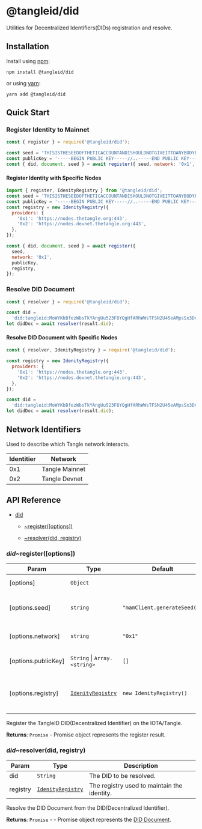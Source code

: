 # @tangleid/did

Utilities for Decentralized Identifiers(DIDs) registration and resolve.

## Installation

Install using [npm](https://www.npmjs.org/):

```shell
npm install @tangleid/did
```

or using [yarn](https://yarnpkg.com/):

```shell
yarn add @tangleid/did
```

## Quick Start

### Register Identity to Mainnet

```javascript
const { register } = require('@tangleid/did');

const seed = 'THISISTHESEEDOFTHETICACCOUNTANDISHOULDNOTGIVEITTOANYBODYELSE';
const publicKey = '-----BEGIN PUBLIC KEY-----//..-----END PUBLIC KEY-----';
const { did, document, seed } = await register({ seed, network: '0x1', publicKey });
```

#### Register Identity with Specific Nodes

```javascript
import { register, IdenityRegistry } from '@tangleid/did';
const seed = 'THISISTHESEEDOFTHETICACCOUNTANDISHOULDNOTGIVEITTOANYBODYELSE';
const publicKey = '-----BEGIN PUBLIC KEY-----//..-----END PUBLIC KEY-----';
const registry = new IdenityRegistry({
  providers: {
    '0x1': 'https://nodes.thetangle.org:443',
    '0x2': 'https://nodes.devnet.thetangle.org:443',
  },
});

const { did, document, seed } = await register({
  seed,
  network: '0x1',
  publicKey,
  registry,
});
```

### Resolve DID Document

```javascript
const { resolver } = require('@tangleid/did');

const did =
  'did:tangleid:MoWYKbBfezWbsTkYAngUu523F8YQgHfARhWWsTFSN2U45eAMpsSx3DnrV4SyZHCFuyDqjvQdg7';
let didDoc = await resolver(result.did);
```

#### Resolve DID Document with Specific Nodes

```javascript
const { resolver, IdenityRegistry } = require('@tangleid/did');

const registry = new IdenityRegistry({
  providers: {
    '0x1': 'https://nodes.thetangle.org:443',
    '0x2': 'https://nodes.devnet.thetangle.org:443',
  },
});

const did =
  'did:tangleid:MoWYKbBfezWbsTkYAngUu523F8YQgHfARhWWsTFSN2U45eAMpsSx3DnrV4SyZHCFuyDqjvQdg7';
let didDoc = await resolver(result.did);
```

## Network Identifiers

Used to describe which Tangle network interacts.

| Identitier | Network        |
| ---------- | -------------- |
| 0x1        | Tangle Mainnet |
| 0x2        | Tangle Devnet  |

## API Reference


* [did](#module_did)

    * [~register([options])](#module_did..register)

    * [~resolver(did, registry)](#module_did..resolver)


<a name="module_did..register"></a>

### *did*~register([options])

| Param | Type | Default | Description |
| --- | --- | --- | --- |
| [options] | <code>Object</code> |  | Registration options |
| [options.seed] | <code>string</code> | <code>&quot;mamClient.generateSeed()&quot;</code> | The seed for the master channel. |
| [options.network] | <code>string</code> | <code>&quot;0x1&quot;</code> | The network identitfer. |
| [options.publicKey] | <code>String</code> \| <code>Array.&lt;string&gt;</code> | <code>[]</code> | PEM-formatted public Key. |
| [options.registry] | [<code>IdenityRegistry</code>](#IdenityRegistry) | <code>new IdenityRegistry()</code> | The registry used to maintain the identity. |

Register the TangleID DID(Decentralized Identifier) on the IOTA/Tangle.

**Returns**: <code>Promise</code> - Promise object represents the register result.  
<a name="module_did..resolver"></a>

### *did*~resolver(did, registry)

| Param | Type | Description |
| --- | --- | --- |
| did | <code>String</code> | The DID to be resolved. |
| registry | [<code>IdenityRegistry</code>](#IdenityRegistry) | The registry used to maintain the identity. |

Resolve the DID Document from the DID(Decentralized Identifier).

**Returns**: <code>Promise</code> - - Promise object represents the [DID Document](https://w3c-ccg.github.io/did-spec/#did-documents).  
